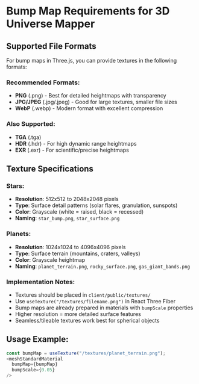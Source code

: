 # Bump Map Requirements for 3D Universe Mapper

## Supported File Formats
For bump maps in Three.js, you can provide textures in the following formats:

### Recommended Formats:
- **PNG** (.png) - Best for detailed heightmaps with transparency
- **JPG/JPEG** (.jpg/.jpeg) - Good for large textures, smaller file sizes
- **WebP** (.webp) - Modern format with excellent compression

### Also Supported:
- **TGA** (.tga)
- **HDR** (.hdr) - For high dynamic range heightmaps
- **EXR** (.exr) - For scientific/precise heightmaps

## Texture Specifications

### Stars:
- **Resolution**: 512x512 to 2048x2048 pixels
- **Type**: Surface detail patterns (solar flares, granulation, sunspots)
- **Color**: Grayscale (white = raised, black = recessed)
- **Naming**: `star_bump.png`, `star_surface.png`

### Planets:
- **Resolution**: 1024x1024 to 4096x4096 pixels  
- **Type**: Surface terrain (mountains, craters, valleys)
- **Color**: Grayscale heightmap
- **Naming**: `planet_terrain.png`, `rocky_surface.png`, `gas_giant_bands.png`

### Implementation Notes:
- Textures should be placed in `client/public/textures/`
- Use `useTexture("/textures/filename.png")` in React Three Fiber
- Bump maps are already prepared in materials with `bumpScale` properties
- Higher resolution = more detailed surface features
- Seamless/tileable textures work best for spherical objects

## Usage Example:
```javascript
const bumpMap = useTexture("/textures/planet_terrain.png");
<meshStandardMaterial 
  bumpMap={bumpMap}
  bumpScale={0.05}
/>
```